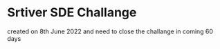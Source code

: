 # Srtiver SDE Challange

created on 8th June 2022 and need to close the challange in coming 60 days
